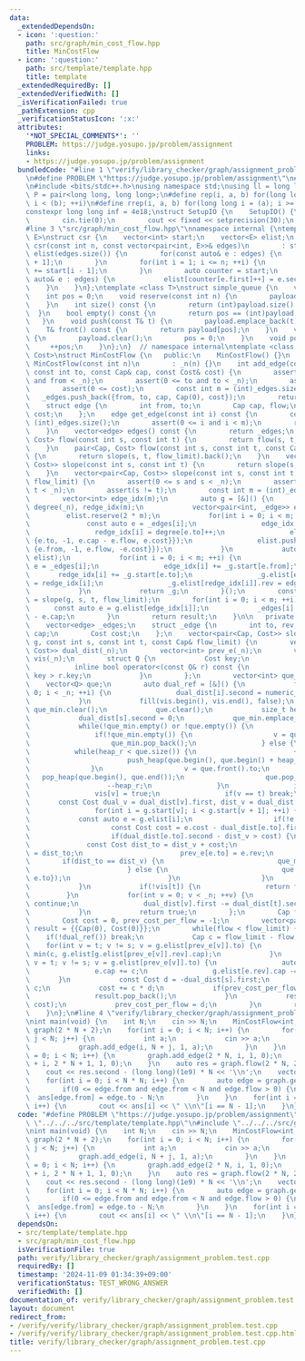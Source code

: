 ```yaml
---
data:
  _extendedDependsOn:
  - icon: ':question:'
    path: src/graph/min_cost_flow.hpp
    title: MinCostFlow
  - icon: ':question:'
    path: src/template/template.hpp
    title: template
  _extendedRequiredBy: []
  _extendedVerifiedWith: []
  _isVerificationFailed: true
  _pathExtension: cpp
  _verificationStatusIcon: ':x:'
  attributes:
    '*NOT_SPECIAL_COMMENTS*': ''
    PROBLEM: https://judge.yosupo.jp/problem/assignment
    links:
    - https://judge.yosupo.jp/problem/assignment
  bundledCode: "#line 1 \"verify/library_checker/graph/assignment_problem.test.cpp\"\
    \n#define PROBLEM \"https://judge.yosupo.jp/problem/assignment\"\n#line 2 \"src/template/template.hpp\"\
    \n#include <bits/stdc++.h>\nusing namespace std;\nusing ll = long long;\nusing\
    \ P = pair<long long, long long>;\n#define rep(i, a, b) for(long long i = (a);\
    \ i < (b); ++i)\n#define rrep(i, a, b) for(long long i = (a); i >= (b); --i)\n\
    constexpr long long inf = 4e18;\nstruct SetupIO {\n    SetupIO() {\n        ios::sync_with_stdio(0);\n\
    \        cin.tie(0);\n        cout << fixed << setprecision(30);\n    }\n} setup_io;\n\
    #line 3 \"src/graph/min_cost_flow.hpp\"\nnamespace internal {\ntemplate <class\
    \ E>\nstruct csr {\n    vector<int> start;\n    vector<E> elist;\n    explicit\
    \ csr(const int n, const vector<pair<int, E>>& edges)\n        : start(n + 1),\
    \ elist(edges.size()) {\n        for(const auto& e : edges) {\n            ++start[e.first\
    \ + 1];\n        }\n        for(int i = 1; i <= n; ++i) {\n            start[i]\
    \ += start[i - 1];\n        }\n        auto counter = start;\n        for(const\
    \ auto& e : edges) {\n            elist[counter[e.first]++] = e.second;\n    \
    \    }\n    }\n};\ntemplate <class T>\nstruct simple_queue {\n    vector<T> payload;\n\
    \    int pos = 0;\n    void reserve(const int n) {\n        payload.reserve(n);\n\
    \    }\n    int size() const {\n        return (int)payload.size() - pos;\n  \
    \  }\n    bool empty() const {\n        return pos == (int)payload.size();\n \
    \   }\n    void push(const T& t) {\n        payload.emplace_back(t);\n    }\n\
    \    T& front() const {\n        return payload[pos];\n    }\n    void clear()\
    \ {\n        payload.clear();\n        pos = 0;\n    }\n    void pop() {\n   \
    \     ++pos;\n    }\n};\n}  // namespace internal\ntemplate <class Cap, class\
    \ Cost>\nstruct MinCostFlow {\n   public:\n    MinCostFlow() {}\n    explicit\
    \ MinCostFlow(const int n)\n        : _n(n) {}\n    int add_edge(const int from,\
    \ const int to, const Cap& cap, const Cost& cost) {\n        assert(0 <= from\
    \ and from < _n);\n        assert(0 <= to and to < _n);\n        assert(0 <= cap);\n\
    \        assert(0 <= cost);\n        const int m = (int)_edges.size();\n     \
    \   _edges.push_back({from, to, cap, Cap(0), cost});\n        return m;\n    }\n\
    \    struct edge {\n        int from, to;\n        Cap cap, flow;\n        Cost\
    \ cost;\n    };\n    edge get_edge(const int i) const {\n        const int m =\
    \ (int)_edges.size();\n        assert(0 <= i and i < m);\n        return _edges[i];\n\
    \    }\n    vector<edge> edges() const {\n        return _edges;\n    }\n    pair<Cap,\
    \ Cost> flow(const int s, const int t) {\n        return flow(s, t, numeric_limits<Cap>::max());\n\
    \    }\n    pair<Cap, Cost> flow(const int s, const int t, const Cap& flow_limit)\
    \ {\n        return slope(s, t, flow_limit).back();\n    }\n    vector<pair<Cap,\
    \ Cost>> slope(const int s, const int t) {\n        return slope(s, t, numeric_limits<Cap>::max());\n\
    \    }\n    vector<pair<Cap, Cost>> slope(const int s, const int t, const Cap&\
    \ flow_limit) {\n        assert(0 <= s and s < _n);\n        assert(0 <= t and\
    \ t < _n);\n        assert(s != t);\n        const int m = (int)_edges.size();\n\
    \        vector<int> edge_idx(m);\n        auto g = [&]() {\n            vector<int>\
    \ degree(_n), redge_idx(m);\n            vector<pair<int, _edge>> elist;\n   \
    \         elist.reserve(2 * m);\n            for(int i = 0; i < m; ++i) {\n  \
    \              const auto e = _edges[i];\n                edge_idx[i] = degree[e.from]++;\n\
    \                redge_idx[i] = degree[e.to]++;\n                elist.push_back({e.from,\
    \ {e.to, -1, e.cap - e.flow, e.cost}});\n                elist.push_back({e.to,\
    \ {e.from, -1, e.flow, -e.cost}});\n            }\n            auto _g = internal::csr<_edge>(_n,\
    \ elist);\n            for(int i = 0; i < m; ++i) {\n                const auto\
    \ e = _edges[i];\n                edge_idx[i] += _g.start[e.from];\n         \
    \       redge_idx[i] += _g.start[e.to];\n                _g.elist[edge_idx[i]].rev\
    \ = redge_idx[i];\n                _g.elist[redge_idx[i]].rev = edge_idx[i];\n\
    \            }\n            return _g;\n        }();\n        const auto result\
    \ = slope(g, s, t, flow_limit);\n        for(int i = 0; i < m; ++i) {\n      \
    \      const auto e = g.elist[edge_idx[i]];\n            _edges[i].flow = _edges[i].cap\
    \ - e.cap;\n        }\n        return result;\n    }\n\n   private:\n    int _n;\n\
    \    vector<edge> _edges;\n    struct _edge {\n        int to, rev;\n        Cap\
    \ cap;\n        Cost cost;\n    };\n    vector<pair<Cap, Cost>> slope(internal::csr<_edge>&\
    \ g, const int s, const int t, const Cap& flow_limit) {\n        vector<pair<Cost,\
    \ Cost>> dual_dist(_n);\n        vector<int> prev_e(_n);\n        vector<bool>\
    \ vis(_n);\n        struct Q {\n            Cost key;\n            int to;\n \
    \           inline bool operator<(const Q& r) const {\n                return\
    \ key > r.key;\n            }\n        };\n        vector<int> que_min;\n    \
    \    vector<Q> que;\n        auto dual_ref = [&]() {\n            for(int i =\
    \ 0; i < _n; ++i) {\n                dual_dist[i].second = numeric_limits<Cost>::max();\n\
    \            }\n            fill(vis.begin(), vis.end(), false);\n           \
    \ que_min.clear();\n            que.clear();\n            size_t heap_r = 0;\n\
    \            dual_dist[s].second = 0;\n            que_min.emplace_back(s);\n\
    \            while(!que_min.empty() or !que.empty()) {\n                int v;\n\
    \                if(!que_min.empty()) {\n                    v = que_min.back();\n\
    \                    que_min.pop_back();\n                } else {\n         \
    \           while(heap_r < que.size()) {\n                        ++heap_r;\n\
    \                        push_heap(que.begin(), que.begin() + heap_r);\n     \
    \               }\n                    v = que.front().to;\n                 \
    \   pop_heap(que.begin(), que.end());\n                    que.pop_back();\n \
    \                   --heap_r;\n                }\n                if(vis[v]) continue;\n\
    \                vis[v] = true;\n                if(v == t) break;\n         \
    \       const Cost dual_v = dual_dist[v].first, dist_v = dual_dist[v].second;\n\
    \                for(int i = g.start[v]; i < g.start[v + 1]; ++i) {\n        \
    \            const auto e = g.elist[i];\n                    if(!e.cap) continue;\n\
    \                    const Cost cost = e.cost - dual_dist[e.to].first + dual_v;\n\
    \                    if(dual_dist[e.to].second - dist_v > cost) {\n          \
    \              const Cost dist_to = dist_v + cost;\n                        dual_dist[e.to].second\
    \ = dist_to;\n                        prev_e[e.to] = e.rev;\n                \
    \        if(dist_to == dist_v) {\n                            que_min.emplace_back(e.to);\n\
    \                        } else {\n                            que.push_back({dist_to,\
    \ e.to});\n                        }\n                    }\n                }\n\
    \            }\n            if(!vis[t]) {\n                return false;\n   \
    \         }\n            for(int v = 0; v < _n; ++v) {\n                if(!vis[v])\
    \ continue;\n                dual_dist[v].first -= dual_dist[t].second - dual_dist[v].second;\n\
    \            }\n            return true;\n        };\n        Cap flow = 0;\n\
    \        Cost cost = 0, prev_cost_per_flow = -1;\n        vector<pair<Cap, Cost>>\
    \ result = {{Cap(0), Cost(0)}};\n        while(flow < flow_limit) {\n        \
    \    if(!dual_ref()) break;\n            Cap c = flow_limit - flow;\n        \
    \    for(int v = t; v != s; v = g.elist[prev_e[v]].to) {\n                c =\
    \ min(c, g.elist[g.elist[prev_e[v]].rev].cap);\n            }\n            for(int\
    \ v = t; v != s; v = g.elist[prev_e[v]].to) {\n                auto& e = g.elist[prev_e[v]];\n\
    \                e.cap += c;\n                g.elist[e.rev].cap -= c;\n     \
    \       }\n            const Cost d = -dual_dist[s].first;\n            flow +=\
    \ c;\n            cost += c * d;\n            if(prev_cost_per_flow == d) {\n\
    \                result.pop_back();\n            }\n            result.emplace_back(flow,\
    \ cost);\n            prev_cost_per_flow = d;\n        }\n        return result;\n\
    \    }\n};\n#line 4 \"verify/library_checker/graph/assignment_problem.test.cpp\"\
    \nint main(void) {\n    int N;\n    cin >> N;\n    MinCostFlow<int, long long>\
    \ graph(2 * N + 2);\n    for(int i = 0; i < N; i++) {\n        for(int j = 0;\
    \ j < N; j++) {\n            int a;\n            cin >> a;\n            a += int(1e9);\n\
    \            graph.add_edge(i, N + j, 1, a);\n        }\n    }\n    for(int i\
    \ = 0; i < N; i++) {\n        graph.add_edge(2 * N, i, 1, 0);\n        graph.add_edge(N\
    \ + i, 2 * N + 1, 1, 0);\n    }\n    auto res = graph.flow(2 * N, 2 * N + 1);\n\
    \    cout << res.second - (long long)(1e9) * N << '\\n';\n    vector<int> ans(N);\n\
    \    for(int i = 0; i < N * N; i++) {\n        auto edge = graph.get_edge(i);\n\
    \        if(0 <= edge.from and edge.from < N and edge.flow > 0) {\n          \
    \  ans[edge.from] = edge.to - N;\n        }\n    }\n    for(int i = 0; i < N;\
    \ i++) {\n        cout << ans[i] << \" \\n\"[i == N - 1];\n    }\n}\n"
  code: "#define PROBLEM \"https://judge.yosupo.jp/problem/assignment\"\n#include\
    \ \"../../../src/template/template.hpp\"\n#include \"../../../src/graph/min_cost_flow.hpp\"\
    \nint main(void) {\n    int N;\n    cin >> N;\n    MinCostFlow<int, long long>\
    \ graph(2 * N + 2);\n    for(int i = 0; i < N; i++) {\n        for(int j = 0;\
    \ j < N; j++) {\n            int a;\n            cin >> a;\n            a += int(1e9);\n\
    \            graph.add_edge(i, N + j, 1, a);\n        }\n    }\n    for(int i\
    \ = 0; i < N; i++) {\n        graph.add_edge(2 * N, i, 1, 0);\n        graph.add_edge(N\
    \ + i, 2 * N + 1, 1, 0);\n    }\n    auto res = graph.flow(2 * N, 2 * N + 1);\n\
    \    cout << res.second - (long long)(1e9) * N << '\\n';\n    vector<int> ans(N);\n\
    \    for(int i = 0; i < N * N; i++) {\n        auto edge = graph.get_edge(i);\n\
    \        if(0 <= edge.from and edge.from < N and edge.flow > 0) {\n          \
    \  ans[edge.from] = edge.to - N;\n        }\n    }\n    for(int i = 0; i < N;\
    \ i++) {\n        cout << ans[i] << \" \\n\"[i == N - 1];\n    }\n}"
  dependsOn:
  - src/template/template.hpp
  - src/graph/min_cost_flow.hpp
  isVerificationFile: true
  path: verify/library_checker/graph/assignment_problem.test.cpp
  requiredBy: []
  timestamp: '2024-11-09 01:34:39+09:00'
  verificationStatus: TEST_WRONG_ANSWER
  verifiedWith: []
documentation_of: verify/library_checker/graph/assignment_problem.test.cpp
layout: document
redirect_from:
- /verify/verify/library_checker/graph/assignment_problem.test.cpp
- /verify/verify/library_checker/graph/assignment_problem.test.cpp.html
title: verify/library_checker/graph/assignment_problem.test.cpp
---
```

